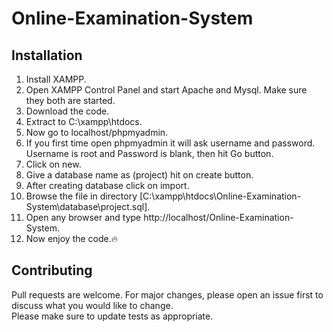 # Online-Examination-System

## Installation
1. Install XAMPP.
2. Open XAMPP Control Panel and start Apache and Mysql. Make sure they both are started.
3. Download the code.
4. Extract to C:\xampp\htdocs.
5. Now go to localhost/phpmyadmin. 
6. If you first time open phpmyadmin it will ask username and password. Username is root and Password is blank, then hit Go button.
7. Click on new.
8. Give a database name as (project) hit on create button.
9. After creating database click on import.
10. Browse the file in directory [C:\xampp\htdocs\Online-Examination-System\database\project.sql].
11. Open any browser and type http://localhost/Online-Examination-System.
12. Now enjoy the code.:fire:

## Contributing
Pull requests are welcome. For major changes, please open an issue first to discuss what you would like to change.<br>
Please make sure to update tests as appropriate.
